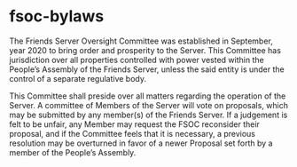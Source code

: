 # fsoc-bylaws

The Friends Server Oversight Committee was established in September, year 2020 to bring order and prosperity to the Server. This Committee has jurisdiction over all properties controlled with power vested within the People’s Assembly of the Friends Server, unless the said entity is under the control of a separate regulative body.

This Committee shall preside over all matters regarding the operation of the Server. A committee of Members of the Server will vote on proposals, which may be submitted by any member(s) of the Friends Server. If a judgement is felt to be unfair, any Member may request the FSOC reconsider their proposal, and if the Committee feels that it is necessary, a previous resolution may be overturned in favor of a newer Proposal set forth by a member of the People’s Assembly.

